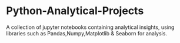 # Python-Analytical-Projects

 A collection of jupyter notebooks containing analytical insights, using libraries such as Pandas,Numpy,Matplotlib & Seaborn for analysis.
